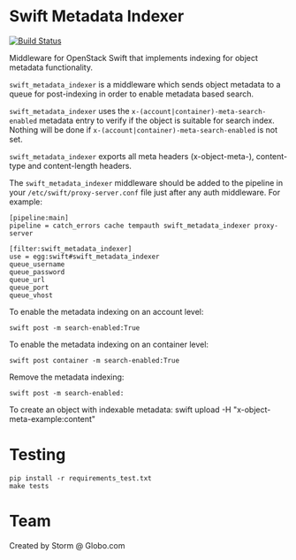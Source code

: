 # Swift Metadata Indexer

[![Build Status](https://travis-ci.org/globocom/swift_search.svg?branch=master)](https://travis-ci.org/globocom/swift_search)

Middleware for OpenStack Swift that implements indexing for object metadata functionality.

``swift_metadata_indexer`` is a middleware which sends object metadata to a queue for
post-indexing in order to enable metadata based search.

``swift_metadata_indexer`` uses the ``x-(account|container)-meta-search-enabled``
metadata entry to verify if the object is suitable for search index. Nothing
will be done if ``x-(account|container)-meta-search-enabled`` is not set.

``swift_metadata_indexer`` exports all meta headers (x-object-meta-), content-type and
content-length headers.

The ``swift_metadata_indexer`` middleware should be added to the pipeline in your
``/etc/swift/proxy-server.conf`` file just after any auth middleware.
For example:

    [pipeline:main]
    pipeline = catch_errors cache tempauth swift_metadata_indexer proxy-server

    [filter:swift_metadata_indexer]
    use = egg:swift#swift_metadata_indexer
    queue_username
    queue_password
    queue_url
    queue_port
    queue_vhost

To enable the metadata indexing on an account level:

    swift post -m search-enabled:True

To enable the metadata indexing on an container level:

    swift post container -m search-enabled:True

Remove the metadata indexing:

    swift post -m search-enabled:

To create an object with indexable metadata:
    swift upload <container> <file> -H "x-object-meta-example:content"

# Testing

    pip install -r requirements_test.txt
    make tests

# Team

Created by Storm @ Globo.com
